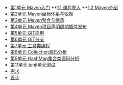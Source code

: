 
* [第1单元 Maven入门](第1单元%20Maven入门/unit01.md)
**[1.1 课程导入](第1单元%20Maven入门/unit01.md#11-课程导入)
**[1.2 Maven介绍](第1单元%20Maven入门/unit01.md#12-Maven介绍) 
* [第2单元 Maven坐标体系与依赖](第2单元%20Maven坐标体系与依赖/unit02.md)
* [第3单元 Maven聚合与继承](第3单元%20Maven聚合与继承/unit03.md)
* [第4单元 Maven项目声明周期插件发布](第4单元%20Maven项目声明周期插件/unit04.md)
* [第5单元 GIT应用](第5单元%20GIT应用/unit05.md)
* [第6单元 GIT分支](第6单元%20GIT分支/unit06.md)
* [第7单元 工具类编程](第7单元%20工具类编程/unit07.md)
* [第8单元 Collection源码分析](第8单元%20Collection源码分析/unit08.md)
* [第9单元 HashMap集合类源码分析](第9单元%20HashMap集合类源码分析/unit09.md)
* [第11单元 junit单元测试](第11单元%20junit单元测试/unit11.md)
* [需求](需求/prd.md)
* [设计](设计/design.md)